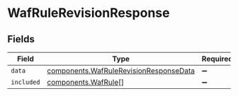 # WafRuleRevisionResponse


## Fields

| Field                                                                                        | Type                                                                                         | Required                                                                                     | Description                                                                                  |
| -------------------------------------------------------------------------------------------- | -------------------------------------------------------------------------------------------- | -------------------------------------------------------------------------------------------- | -------------------------------------------------------------------------------------------- |
| `data`                                                                                       | [components.WafRuleRevisionResponseData](../../models/shared/wafrulerevisionresponsedata.md) | :heavy_minus_sign:                                                                           | N/A                                                                                          |
| `included`                                                                                   | [components.WafRule](../../models/shared/wafrule.md)[]                                       | :heavy_minus_sign:                                                                           | N/A                                                                                          |
